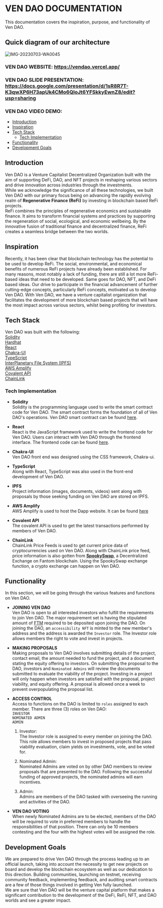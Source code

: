 # VEN DAO DOCUMENTATION  
This documentation covers the inspiration, purpose, and functionality of Ven DAO.  

## Quick diagram of our architecture
![IMG-20230703-WA0045](https://github.com/Ardent-Group/VENDAO-FRONTEND/assets/85754527/ec79ff97-cd9c-4380-93ae-891978695127)

### VEN DAO WEBSITE: https://vendao.vercel.app/
### VEN DAO SLIDE PRESENTATION: https://docs.google.com/presentation/d/1sR8R7T-K3qwXP6H73apUk4CMo6QIoJt6YFSkkyEwnZ8/edit?usp=sharing
### VEN DAO VIDEO DEMO: 

- [Introduction](#introduction)  
- [Inspiration](#inspiration)  
- [Tech Stack](#tech-stack)
    - [Tech Implementation](#tech-implememtation)  
- [Functionality](#functionality)  
- [Development Goals](#development-goals)  

## Introduction  
Ven DAO is a Venture Capitalist Decentralized Organization built with the aim of supporting DeFi, DAO, and NFT projects in reshaping various sectors and drive innovation across industries through the investments.  
While we acknowledge the significance of all these technologies, we built Ven DAO with our primary focus being on advancing the rapidly evolving realm of **Regenerative Finance (ReFi)** by investing in blockchain based ReFi projects.  
ReFi combines the principles of regenerative economics and sustainable finance. It aims to transform financial systems and practices by supporting the regeneration of social, ecological, and economic wellbeing. By the innovative fusion of traditional finance and decentralized finance, ReFi creates a seamless bridge between the two worlds.  

## Inspiration  
Recently, it has been clear that blockchain technology has the potential to be used to develop ReFi. The social, environmental, and economical benefits of numerous ReFi projects have already been established. For many reasons, most notably a lack of funding, there are still a lot more ReFi-based ideas that need to be developed. Same goes for DAO, NFT, and DeFi based ideas. Our drive to participate in the financial advancement of further cutting-edge concepts, particularly ReFi concepts, motivated us to develop Ven DAO. With Ven DAO, we have a venture capitalist organization that facilitates the development of more blockchain based projects that will have the most impact across various sectors, whilst being profiting for investors.

## Tech Stack  
Ven DAO was built with the following:  
[Solidity](https://soliditylang.org)  
[Hardhat](https://hardhat.org/)   
[React](https://react.dev)  
[Chakra-UI](https://chakra-ui.com/)  
[TypeScript](https://www.typescriptlang.org)  
[InterPlanetary File System (IPFS)](https://ipfs.tech)  
[AWS Amplify](https://aws.amazon.com/amplify/)  
[Covalent API](https://www.covalenthq.com/docs/api/)  
[ChainLink](https://docs.chain.link/data-feeds/price-feeds)  

### Tech Implementation  
- **Solidity**  
Solidity is the programming language used to write the smart contract code for Ven DAO. The smart contract forms the foundation of all of Ven DAO's operations. Ven DAO smart contract can be found [here](https://github.com/Ardent-Group/VENDAO/tree/main/contracts).  

- **React**  
React is the JavaScript framework used to write the frontend code for Ven DAO. Users can interact with Ven DAO through the frontend interface. The frontend code can be found [here](https://github.com/Ardent-Group/VENDAO-FRONTEND).  

- **Chakra-UI**  
Ven DAO front end was designed using the CSS  framework, Chakra-ui.

- **TypeScript**  
Along with React, TypeScript was also used in the front-end development of Ven DAO.  

- **IPFS**  
Project information (images, documents, videos) sent along with proposals by those seeking funding on Ven DAO are stored on IPFS.  

- **AWS Amplify**  
AWS Amplify is used to host the Dapp website. It can be found [here]()

- **Covalent API**  
The covalent API is used to get the latest transactions performed by members of Ven DAO.  

- **ChainLink**  
ChainLink Price Feeds is used to get current price data of cryptocurrencies used on Ven DAO. Along with ChainLink price feed, price information is also gotten from **[SpookySwap](https://spooky.fi/#/swap)**, a Decentralized Exchange on Fantom blockchain. Using the SpookySwap exchange function, a crypto exchange can happen on Ven DAO. 

## Functionality  
In this section, we will be going through the various features and functions on Ven DAO.  

- **JOINING VEN DAO**  
Ven DAO is open to all interested investors who fulfill the requirements to join Ven DAO. The major requirement set is having the stipulated amount of [FTM](https://coinmarketcap.com/currencies/fantom/) required to be deposited upon joining the DAO. On joining the DAO, an `accessibility NFT` is minted to the new member's address and the address is awarded the `Investor` role.  The Investor role allows members the right to vote and invest in projects.  

- **MAKING PROPOSALS**  
Making proposals to Ven DAO involves submitting details of the project, contact email, the amount needed to fund the project, and a document stating the equity offering to investors. 
On submitting the proposal to the DAO, investors and `Nominated Admins` will review the documents submitted to evaluate the viability of the project. Investing in a project will only happen when investors are satisfied with the proposal, project viability, and equity offering.
A proposal is allowed once a week to prevent overpopulating the proposal list. 

- **ACCESS CONTROL**  
Access to functions on the DAO is limited to `roles` assigned to each member. There are three (3) roles on Ven DAO:  
    `INVESTOR`  
    `NOMINATED ADMIN`  
    `ADMIN`  

    1. Investor:  
    The Investor role is assigned to every member on joining the DAO. This role allows members to invest in proposed projects that pass viability evaluation, claim yields on investments, vote, and be voted for.  

    2. Nominated Admin:  
    Nominated Admins are voted on by other DAO members to review proposals that are presented to the DAO. Following the successful funding of approved projects, the nominated admins will earn incentives.
  

    3. Admin:  
    Admins are members of the DAO tasked with overseeing the running and activities of the DAO.  

- **VEN DAO VOTING**  
When newly Nominated Admins are to be elected, members of the DAO will be required to vote in preferred members to handle the responsibilities of that position. There can only be 10 members contesting and the four with the highest votes will be assigned the role.  

## Development Goals  
We are prepared to drive Ven DAO through the process leading up to an official launch, taking into account the necessity to get new projects on board and develop the blockchain ecosystem as well as our dedication to this direction. Building communities, launching on testnet, receiving community feedback, implementing feedback, and auditing smart contracts are a few of those things involved in getting Ven fully launched.  
We are sure that Ven DAO will be the venture capital platform that makes a significant contribution to the development of the DeFi, ReFi, NFT, and DAO worlds and see a greater impact.
